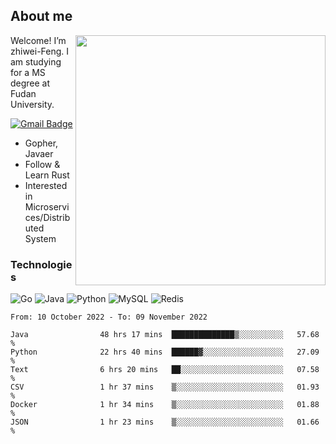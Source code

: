 ## About me

<img align="right" src="https://github-readme-stats-zhiwei-feng.vercel.app/api?username=zhiwei-Feng&show_icons=true" width="400" />

Welcome! I’m zhiwei-Feng. I am studying for a MS degree at Fudan University.  

[![Gmail Badge](https://img.shields.io/badge/-zhiwei.feng1995@gmail.com-c14438?style=flat-square&logo=Gmail&logoColor=white&link=mailto:zhiwei.feng1995@gmail.com)](mailto:zhiwei.feng1995@gmail.com)

- Gopher, Javaer
- Follow & Learn Rust
- Interested in Microservices/Distributed System


### Technologies
![Go](https://img.shields.io/badge/-Go-000000?style=flat-square&logo=go)
![Java](https://img.shields.io/badge/-java-E34A86?style=flat-square&logo=java)
![Python](https://img.shields.io/badge/-Python-black?style=flat-square&logo=Python)
![MySQL](https://img.shields.io/badge/-MySQL-orange?style=flat-square&logo=MySQL)
![Redis](https://img.shields.io/badge/-Redis-black?style=flat-square&logo=Redis)




  
<!--START_SECTION:waka-->

```text
From: 10 October 2022 - To: 09 November 2022

Java                48 hrs 17 mins  ██████████████▒░░░░░░░░░░   57.68 %
Python              22 hrs 40 mins  ██████▓░░░░░░░░░░░░░░░░░░   27.09 %
Text                6 hrs 20 mins   ██░░░░░░░░░░░░░░░░░░░░░░░   07.58 %
CSV                 1 hr 37 mins    ▒░░░░░░░░░░░░░░░░░░░░░░░░   01.93 %
Docker              1 hr 34 mins    ▒░░░░░░░░░░░░░░░░░░░░░░░░   01.88 %
JSON                1 hr 23 mins    ▒░░░░░░░░░░░░░░░░░░░░░░░░   01.66 %
```

<!--END_SECTION:waka-->
</p>



<!--
[![github stats](https://github-readme-stats.vercel.app/api?username=zhiwei-Feng&theme=tokyonight&show_icons=true)](https://github.com/anuraghazra/github-readme-stats)
-->




<!--
**zhiwei-Feng/zhiwei-Feng** is a ✨ _special_ ✨ repository because its `README.md` (this file) appears on your GitHub profile.

Here are some ideas to get you started:

- 🔭 I’m currently working on ...
- 🌱 I’m currently learning ...
- 👯 I’m looking to collaborate on ...
- 🤔 I’m looking for help with ...
- 💬 Ask me about ...
- 📫 How to reach me: ...
- 😄 Pronouns: ...
- ⚡ Fun fact: ...
-->



